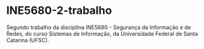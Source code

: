 # INE5680-2-trabalho
Segundo trabalho da disciplina INE5680 - Segurança da Informação e de Redes, do curso Sistemas de Informação, da Universidade Federal de Santa Catarina (UFSC).

